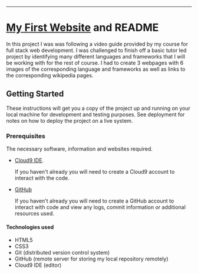 ---
# [My First Website](https://matthewhopwood.github.io/my-first-website/) and README

In this project I was was following a video guide provided by my course for full stack web development. 
I was challenged to finish off a basic tutor led project by identifying many different languages and frameworks that
I will be working with for the rest of course. I had to create 3 webpages with 6 images of the corresponding language and frameworks
as well as links to the corresponding wikipedia pages.

## Getting Started
These instructions will get you a copy of the project up and running on your local machine for development and testing purposes. See
deployment for notes on how to deploy the project on a live system.

### Prerequisites 
The necessary software, information and websites required.
*  [Cloud9 IDE](https://c9.io/).

   If you haven't already you will need to create a Cloud9 account to interact with the code.

* [GitHub](https://github.com/)

   If you haven't already you will need to create a GitHub account to interact with code and view any logs, commit
   information or additional resources used.
   
#### Technologies used
* HTML5
* CSS3
* Git (distributed version control system)
* GitHub (remote server for storing my local repository remotely)
* Cloud9 IDE (editor)